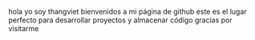 hola yo soy thangviet
bienvenidos a mi página de github
este es el lugar perfecto para desarrollar proyectos y almacenar código
gracias por visitarme